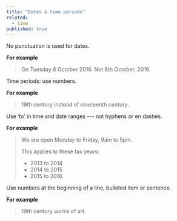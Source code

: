 ```yaml
---
title: "Dates & time periods"
related:
  - time
published: true
---
```


No punctuation is used for dates.

**For example**

> On Tuesday 8 October 2016. Not 8th October, 2016.

Time periods: use numbers.

**For example**

> 19th century instead of nineteenth century.

Use ‘to’ in time and date ranges --- not hyphens or en dashes.

**For example**

> We are open Monday to Friday, 9am to 5pm.
>
> This applies to these tax years:
>
> - 2013 to 2014
> - 2014 to 2015
> - 2015 to 2016.

Use numbers at the beginning of a line, bulleted item or sentence.

**For example**

> 19th century works of art.
